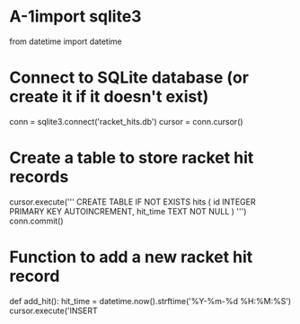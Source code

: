 # A-1import sqlite3
from datetime import datetime

# Connect to SQLite database (or create it if it doesn't exist)
conn = sqlite3.connect('racket_hits.db')
cursor = conn.cursor()

# Create a table to store racket hit records
cursor.execute('''
CREATE TABLE IF NOT EXISTS hits (
    id INTEGER PRIMARY KEY AUTOINCREMENT,
    hit_time TEXT NOT NULL
)
''')
conn.commit()

# Function to add a new racket hit record
def add_hit():
    hit_time = datetime.now().strftime('%Y-%m-%d %H:%M:%S')
    cursor.execute('INSERT
